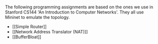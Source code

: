 The following programming assignments are based on the ones we use in Stanford CS144 'An Introduction to Computer Networks'. They all use Mininet to emulate the topology. 
* [[Simple Router]]
* [[Network Address Translator (NAT)]]
* [[BufferBloat]]